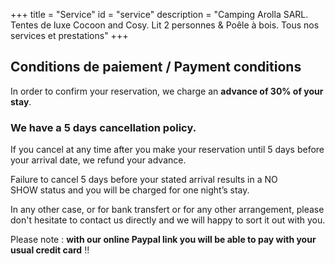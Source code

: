 +++
title = "Service"
id = "service"
description = "Camping Arolla SARL. Tentes de luxe Cocoon and Cosy. Lit 2 personnes & Poêle à bois. Tous nos services et prestations"
+++

## Conditions de paiement / Payment conditions

In order to confirm your reservation, we charge an **advance of 30% of your stay**.

### We have a 5 days cancellation policy.

If you cancel at any time after you make your reservation until 5 days before your arrival date, we refund your advance.

Failure to cancel 5 days before your stated arrival results in a NO SHOW status and you will be charged for one night’s stay.

In any other case, or for bank transfert or for any other arrangement, please don't hesitate to contact us directly and we will happy to sort it out with you.

Please note : **with our online Paypal link you will be able to pay with your usual credit card** !!

### <i class="fa fa-cc-visa"></i> <i class="fa fa-cc-mastercard"></i> <i class="fa  fa-credit-card"></i> <i class="fa fa-paypal"></i> <i class="fa fa-money" alt="CHF & EUR"></i> <i class="fa fa-bank"></i>
